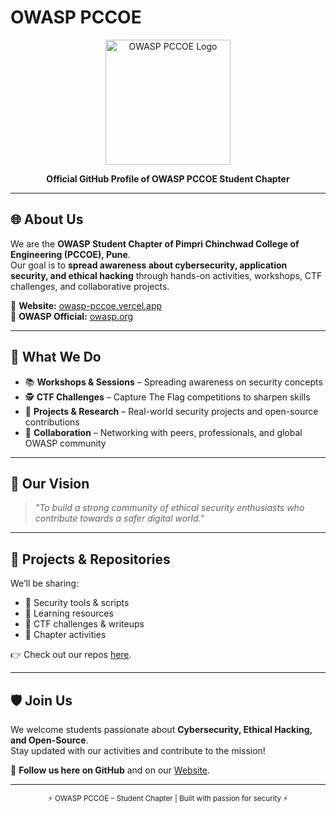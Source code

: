 # OWASP PCCOE

<p align="center">
  <img src="https://owasp-pccoe.vercel.app/logo.png" alt="OWASP PCCOE Logo" width="200"/>
</p>

<p align="center">
  <b>Official GitHub Profile of OWASP PCCOE Student Chapter</b>  
</p>

---

## 🌐 About Us  
We are the **OWASP Student Chapter of Pimpri Chinchwad College of Engineering (PCCOE), Pune**.  
Our goal is to **spread awareness about cybersecurity, application security, and ethical hacking** through hands-on activities, workshops, CTF challenges, and collaborative projects.  

🔗 **Website:** [owasp-pccoe.vercel.app](https://owasp-pccoe.vercel.app/)  
🔗 **OWASP Official:** [owasp.org](https://owasp.org/)  

---

## 🎯 What We Do  
- 📚 **Workshops & Sessions** – Spreading awareness on security concepts  
- 🕵️ **CTF Challenges** – Capture The Flag competitions to sharpen skills  
- 🔐 **Projects & Research** – Real-world security projects and open-source contributions  
- 🤝 **Collaboration** – Networking with peers, professionals, and global OWASP community  

---

## 🚀 Our Vision  
> *"To build a strong community of ethical security enthusiasts who contribute towards a safer digital world."*  

---

## 📂 Projects & Repositories  
We’ll be sharing:  
- 🔸 Security tools & scripts  
- 🔸 Learning resources  
- 🔸 CTF challenges & writeups  
- 🔸 Chapter activities  

👉 Check out our repos [here](https://github.com/owasppccoe?tab=repositories).  

---

## 🛡️ Join Us  
We welcome students passionate about **Cybersecurity, Ethical Hacking, and Open-Source**.  
Stay updated with our activities and contribute to the mission!  

📌 **Follow us here on GitHub** and on our [Website](https://owasp-pccoe.vercel.app/).  

---

<p align="center">
  <sub>⚡ OWASP PCCOE – Student Chapter | Built with passion for security ⚡</sub>
</p>
